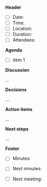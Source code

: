 **Header**


- [ ] Date:
- [ ] Time:
- [ ] Location:
- [ ] Duration:
- [ ] Attendees:

**Agenda**

- [ ] item 1

**Discussion**

...

**Decisions**

...

**Action items**

...

**Next steps**

...

**Footer**

- [ ] Minutes:
- [ ] Next minutes:
- [ ] Next meeting:

